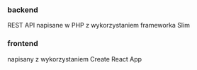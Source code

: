 ### backend
REST API napisane w PHP z wykorzystaniem frameworka Slim
### frontend
napisany z wykorzystaniem Create React App
